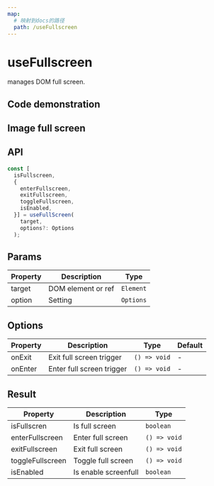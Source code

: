```yaml
---
map:
  # 映射到docs的路径
  path: /useFullscreen
---
```


# useFullscreen

manages DOM full screen.

## Code demonstration

<demo src="./demo/demo.vue"
  language="vue"
  title="Basic usage"
  desc="Use ref to set elements that need full screen"> </demo>

## Image full screen

<demo src="./demo/demo1.vue"
  language="vue"
  title="Image full screen"
  desc=""> </demo>

## API

```typescript
const [
  isFullscreen,
  {
    enterFullscreen,
    exitFullscreen,
    toggleFullscreen,
    isEnabled,
  }] = useFullScreen(
    target,
    options?: Options
  );
```

## Params

| Property | Description        | Type      |
| -------- | ------------------ | --------- |
| target   | DOM element or ref | `Element` | `() => Element` | `MutableRefObject<Element>` |
| option   | Setting            | `Options` |

## Options

| Property | Description               | Type         | Default |
| -------- | ------------------------- | ------------ | ------- |
| onExit   | Exit full screen trigger  | `() => void` | -       |
| onEnter  | Enter full screen trigger | `() => void` | -       |

## Result

| Property         | Description          | Type         |
| ---------------- | -------------------- | ------------ |
| isFullscren      | Is full screen       | `boolean`    |
| enterFullscreen  | Enter full screen    | `() => void` |
| exitFullscreen   | Exit full screen     | `() => void` |
| toggleFullscreen | Toggle full screen   | `() => void` |
| isEnabled        | Is enable screenfull | `boolean`    |
